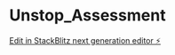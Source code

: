 # Unstop_Assessment

[Edit in StackBlitz next generation editor ⚡️](https://stackblitz.com/~/github.com/rahulksahani810/Unstop_Assessment)